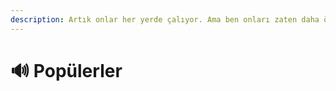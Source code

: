 ```yaml
---
description: Artık onlar her yerde çalıyor. Ama ben onları zaten daha önce keşfetmiştim.
---
```


# 🔊 Popülerler


